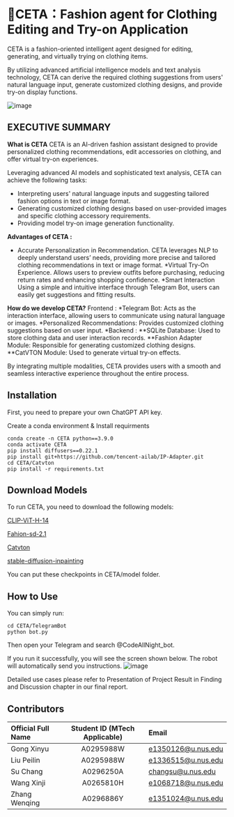 # 🤖CETA：Fashion agent for Clothing Editing and Try-on Application

CETA is a fashion-oriented intelligent agent designed for editing, generating, and virtually trying on clothing items.

By utilizing advanced artificial intelligence models and text analysis technology, CETA can derive the required clothing suggestions from users' natural language input, generate customized clothing designs, and provide try-on display functions.

![image](https://github.com/user-attachments/assets/89bedefa-deda-454c-a5e3-b53d1663fec5)

## EXECUTIVE SUMMARY
**What is CETA**
CETA is an AI-driven fashion assistant designed to provide personalized clothing recommendations, edit accessories on clothing, and offer virtual try-on experiences.

Leveraging advanced AI models and sophisticated text analysis, CETA can achieve the following tasks:

* Interpreting users' natural language inputs and suggesting tailored fashion options in text or image format.
* Generating customized clothing designs based on user-provided images and specific clothing accessory requirements.
* Providing model try-on image generation functionality.

**Advantages of CETA :**
* Accurate Personalization in Recommendation.
CETA leverages NLP to deeply understand users’ needs, providing more precise and tailored clothing recommendations in text or image format.
*Virtual Try-On Experience.
Allows users to preview outfits before purchasing, reducing return rates and enhancing shopping confidence.
*Smart Interaction
Using a simple and intuitive interface through Telegram Bot, users can easily get suggestions and fitting results.

**How do we develop CETA?**
Frontend :
*Telegram Bot: Acts as the interaction interface, allowing users to communicate using natural language or images.
*Personalized Recommendations: Provides customized clothing suggestions based on user input.
*Backend :
**SQLite Database: Used to store clothing data and user interaction records.
**Fashion Adapter Module: Responsible for generating customized clothing designs.
**CatVTON Module: Used to generate virtual try-on effects.

By integrating multiple modalities, CETA provides users with a smooth and seamless interactive experience throughout the entire process.

## Installation
First, you need to prepare your own ChatGPT API key.

Create a conda environment & Install requirments
```shell
conda create -n CETA python==3.9.0
conda activate CETA
pip install diffusers==0.22.1
pip install git+https://github.com/tencent-ailab/IP-Adapter.git
cd CETA/Catvton
pip install -r requirements.txt
```

## Download Models
To run CETA, you need to download the following models:

[CLIP-ViT-H-14](https://huggingface.co/laion/CLIP-ViT-H-14-laion2B-s32B-b79K)

[Fahion-sd-2.1](https://huggingface.co/Zhangwq76/fashion-adapter/tree/main/fashion-sd-2.1)

[Catvton](https://huggingface.co/zhengchong/CatVTON)

[stable-diffusion-inpainting](https://huggingface.co/booksforcharlie/stable-diffusion-inpainting)

You can put these checkpoints in CETA/model folder.

## How to Use
You can simply run:
```shell
cd CETA/TelegramBot
python bot.py
```
Then open your Telegram and search @CodeAllNight_bot.

If you run it successfully, you will see the screen shown below. The robot will automatically send you instructions.
![image](https://github.com/user-attachments/assets/2cbe4672-c82e-4194-837b-836533269af8)

Detailed use cases please refer to Presentation of Project Result in Finding and Discussion chapter in our final report.

## Contributors
| Official Full Name  | Student ID (MTech Applicable) | Email |
| :------------ |:---------------:| :-----|
| Gong Xinyu | A0295988W | e1350126@u.nus.edu |
| Liu Peilin | A0295988W | e1336515@u.nus.edu |
| Su Chang | A0296250A | changsu@u.nus.edu |
| Wang Xinji | A0265810H | e1068718@u.nus.edu |
| Zhang Wenqing | A0296886Y | e1351024@u.nus.edu |

